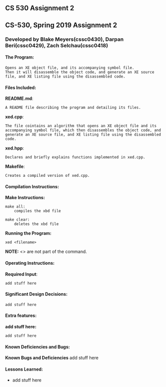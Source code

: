 ## CS 530 Assignment 2
<!-----------------------------------------------------------------
 Name: Blake Meyers(cssc0430), Darpan Beri(cssc0429), Zach Selchau(cssc0418)
 Project: CS530 Assignment 2
 File: README.md
 Notes: A README file describing the program and detailing its files.
--------------------------------------------------------------------->

## CS-530, Spring 2019 Assignment 2
### Developed by Blake Meyers(cssc0430), Darpan Beri(cssc0429), Zach Selchau(cssc0418)

#### The Program:
    Opens an XE object file, and its accompanying symbol file.
    Then it will disassemble the object code, and generate an XE source file, and XE listing file using the disassembled code.

#### Files Included:
**README.md**:

    A README file describing the program and detailing its files.

**xed.cpp**:

    The file cointains an algorithm that opens an XE object file and its accompanying symbol file, which then disassembles the object code, and generate an XE source file, and XE listing file using the disassembled code.

**xed.hpp**:

    Declares and briefly explains functions implemented in xed.cpp.

**Makefile**:

    Creates a compiled version of xed.cpp.

#### Compilation Instructions:
**Make Instructions:**

    make all:
    	compiles the xbd file

    make clear:
    	deletes the xbd file

**Running the Program:**

    xed <filename>

**NOTE:** <> are not part of the command.

#### Operating Instructions:
**Required Input**:

    add stuff here

#### Significant Design Decisions:
    add stuff here

#### Extra features:
**add stuff here:**

    add stuff here

#### Known Deficiencies and Bugs:
**Known Bugs and Deficiencies**
    add stuff here

#### Lessons Learned:
* add stuff here

<!-----------------------------------------[ EOF: README.md ]--------------------------------->